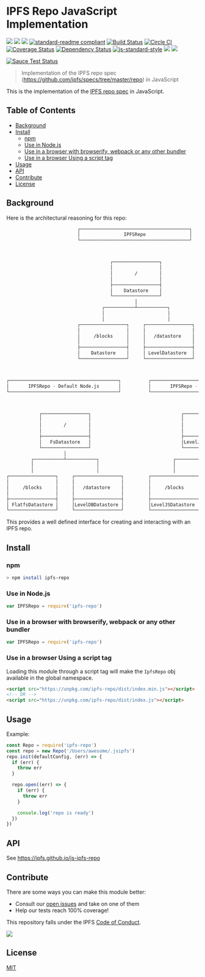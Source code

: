 # IPFS Repo JavaScript Implementation

[![](https://img.shields.io/badge/made%20by-Protocol%20Labs-blue.svg?style=flat-square)](http://ipn.io)
[![](https://img.shields.io/badge/project-IPFS-blue.svg?style=flat-square)](http://ipfs.io/)
[![](https://img.shields.io/badge/freenode-%23ipfs-blue.svg?style=flat-square)](http://webchat.freenode.net/?channels=%23ipfs)
[![standard-readme compliant](https://img.shields.io/badge/standard--readme-OK-green.svg?style=flat-square)](https://github.com/RichardLitt/standard-readme)
[![Build Status](https://travis-ci.org/ipfs/js-ipfs-repo.svg)](https://travis-ci.org/ipfs/js-ipfs-repo) [![Circle CI](https://circleci.com/gh/ipfs/js-ipfs-repo.svg?style=svg)](https://circleci.com/gh/ipfs/js-ipfs-repo)
[![Coverage Status](https://coveralls.io/repos/github/ipfs/js-ipfs-repo/badge.svg?branch=master)](https://coveralls.io/github/ipfs/js-ipfs-repo?branch=master) [![Dependency Status](https://david-dm.org/diasdavid/js-peer-id.svg?style=flat-square)](https://david-dm.org/ipfs/js-ipfs-repo)
[![js-standard-style](https://img.shields.io/badge/code%20style-standard-brightgreen.svg?style=flat-square)](https://github.com/feross/standard)
![](https://img.shields.io/badge/npm-%3E%3D3.0.0-orange.svg?style=flat-square)
![](https://img.shields.io/badge/Node.js-%3E%3D4.0.0-orange.svg?style=flat-square)

[![Sauce Test Status](https://saucelabs.com/browser-matrix/ipfs-js-repo.svg)](https://saucelabs.com/u/ipfs-js-repo)

> Implementation of the IPFS repo spec (https://github.com/ipfs/specs/tree/master/repo) in JavaScript

This is the implementation of the [IPFS repo spec](https://github.com/ipfs/specs/tree/master/repo) in JavaScript.

## Table of Contents

- [Background](#background)
- [Install](#install)
  - [npm](#npm)
  - [Use in Node.js](#use-in-nodejs)
  - [Use in a browser with browserify, webpack or any other bundler](#use-in-a-browser-with-browserify-webpack-or-any-other-bundler)
  - [Use in a browser Using a script tag](#use-in-a-browser-using-a-script-tag)
- [Usage](#usage)
- [API](#api)
- [Contribute](#contribute)
- [License](#license)

## Background

Here is the architectural reasoning for this repo:

```bash
                          ┌────────────────────────────────────────┐
                          │                IPFSRepo                │
                          └────────────────────────────────────────┘



                                      ┌─────────────────┐
                                      │                 │
                                      │        /        │
                                      │                 │
                                      ├─────────────────┤
                                      │    Datastore    │
                                      └─────────────────┘
                                               │
                                   ┌───────────┴───────────┐
                                   │                       │
                                   │                       │
                          ┌─────────────────┐     ┌─────────────────┐
                          │                 │     │                 │
                          │     /blocks     │     │   /datastore    │
                          │                 │     │                 │
                          ├─────────────────┤     ├─────────────────┤
                          │    Datastore    │     │ LevelDatastore  │
                          └─────────────────┘     └─────────────────┘



┌────────────────────────────────────────┐          ┌────────────────────────────────────────┐
│       IPFSRepo - Default Node.js       │          │       IPFSRepo - Default Browser       │
└────────────────────────────────────────┘          └────────────────────────────────────────┘



            ┌─────────────────┐                                 ┌─────────────────┐
            │                 │                                 │                 │
            │        /        │                                 │        /        │
            │                 │                                 │                 │
            ├─────────────────┤                                 ├─────────────────┤
            │   FsDatastore   │                                 │LevelJSDatastore │
            └─────────────────┘                                 └─────────────────┘
                     │                                                   │
         ┌───────────┴───────────┐                           ┌───────────┴───────────┐
         │                       │                           │                       │
         │                       │                           │                       │
┌─────────────────┐     ┌─────────────────┐         ┌─────────────────┐     ┌─────────────────┐
│                 │     │                 │         │                 │     │                 │
│     /blocks     │     │   /datastore    │         │     /blocks     │     │   /datastore    │
│                 │     │                 │         │                 │     │                 │
├─────────────────┤     ├─────────────────┤         ├─────────────────┤     ├─────────────────┤
│ FlatfsDatastore │     │LevelDBDatastore │         │LevelJSDatastore │     │LevelJSDatastore │
└─────────────────┘     └─────────────────┘         └─────────────────┘     └─────────────────┘
```

This provides a well defined interface for creating and interacting with an IPFS repo.

## Install

### npm

```sh
> npm install ipfs-repo
```

### Use in Node.js

```js
var IPFSRepo = require('ipfs-repo')
```

### Use in a browser with browserify, webpack or any other bundler

```js
var IPFSRepo = require('ipfs-repo')
```

### Use in a browser Using a script tag

Loading this module through a script tag will make the `IpfsRepo` obj available in the global namespace.

```html
<script src="https://unpkg.com/ipfs-repo/dist/index.min.js"></script>
<!-- OR -->
<script src="https://unpkg.com/ipfs-repo/dist/index.js"></script>
```

## Usage

Example:

```js
const Repo = require('ipfs-repo')
const repo = new Repo('/Users/awesome/.jsipfs')
repo.init(defaultConfig, (err) => {
  if (err) {
    throw err
  }

  repo.open((err) => {
    if (err) {
      throw err
    }

    console.log('repo is ready')
  })
})
```

## API

See https://ipfs.github.io/js-ipfs-repo

## Contribute

There are some ways you can make this module better:

- Consult our [open issues](https://github.com/ipfs/js-ipfs-repo/issues) and take on one of them
- Help our tests reach 100% coverage!

This repository falls under the IPFS [Code of Conduct](https://github.com/ipfs/community/blob/master/code-of-conduct.md).

[![](https://cdn.rawgit.com/jbenet/contribute-ipfs-gif/master/img/contribute.gif)](https://github.com/ipfs/community/blob/master/contributing.md)

## License

[MIT](LICENSE)
